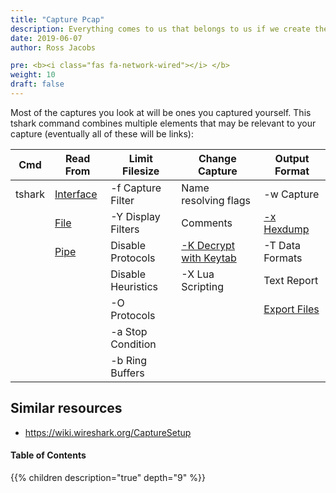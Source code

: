 ```yaml
---
title: "Capture Pcap"
description: Everything comes to us that belongs to us if we create the capacity to receive it. – Rabindranath Tagore
date: 2019-06-07
author: Ross Jacobs

pre: <b><i class="fas fa-network-wired"></i> </b>
weight: 10
draft: false
---
```


Most of the captures you look at will be ones you captured yourself.
This tshark command combines multiple elements that may be relevant to your capture (eventually all of these will be links):

<!-- Drafts that can't be linked yet
[Limit Filesize](/capture/limit_size)
[Name resolving flags](/analyze/add_context) 
-->

| Cmd    | Read From                                 | Limit Filesize                                | Change Capture                                                 | Output Format                 |
|--------|-------------------------------------------|-----------------------------------------------|----------------------------------------------------------------|-------------------------------|
| tshark | [Interface](/capture/sources)             | -f Capture Filter                             | Name resolving flags                                           | -w Capture                    |
|        | [File](/capture/sources/downloading_file) | -Y Display Filters                            | Comments                                                       | [-x Hexdump](/edit/text2pcap) |
|        | [Pipe](/capture/sources/pipe)             | Disable Protocols                             | [-K Decrypt with Keytab](/analyze/tshark_decryption/#kerberos) | -T Data Formats               |
|        |                                           | Disable Heuristics                            | -X Lua Scripting                                               | Text Report                   |
|        |                                           | -O Protocols                                  |                                                                | [Export Files](/export)       |
|        |                                           | -a Stop Condition                             |                                                                |                               |
|        |                                           | -b Ring Buffers                               |                                                                |                               |

## Similar resources

* https://wiki.wireshark.org/CaptureSetup 

#### Table of Contents

{{% children description="true" depth="9" %}}
